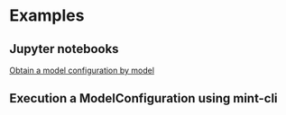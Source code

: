# Examples

## Jupyter notebooks

[Obtain a model configuration by model](https://github.com/mintproject/MINT_USERGUIDE/blob/master/docs/notebooks/modelcatalog/Obtain%20a%20model%20configuration%20by%20model.ipynb)


## Execution a ModelConfiguration using mint-cli